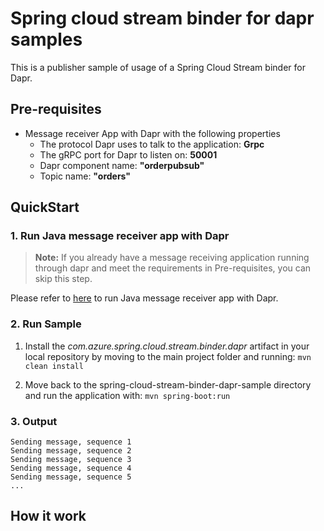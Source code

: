 # Spring cloud stream binder for dapr samples

This is a publisher sample of usage of a Spring Cloud Stream binder for Dapr.

## Pre-requisites

- Message receiver App with Dapr with the following properties
  - The protocol Dapr uses to talk to the application: **Grpc**
  - The gRPC port for Dapr to listen on: **50001**
  - Dapr component name: **"orderpubsub"**
  - Topic name: **"orders"**
## QuickStart

### 1. Run Java message receiver app with Dapr

> **Note:** If you already have a message receiving application running through dapr and meet the requirements in Pre-requisites, you can skip this step.

Please refer to [here](https://github.com/dapr/quickstarts/tree/master/pub_sub/java/sdk#run-java-message-subscriber-app-with-dapr)
to run Java message receiver app with Dapr.

### 2. Run Sample
1. Install the *com.azure.spring.cloud.stream.binder.dapr* artifact in your local repository by moving to the main project folder and running: 
`mvn clean install`

2. Move back to the spring-cloud-stream-binder-dapr-sample directory and run the application with: `mvn spring-boot:run`

### 3. Output

```
Sending message, sequence 1
Sending message, sequence 2
Sending message, sequence 3
Sending message, sequence 4
Sending message, sequence 5
...
```
## How it work

